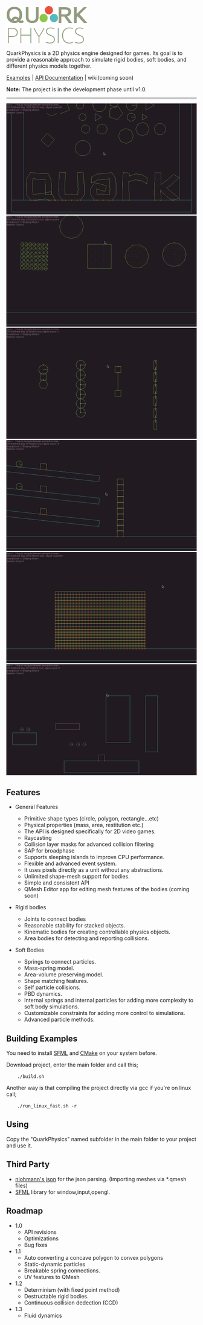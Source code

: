 ![Quark Physics](images/logo.png)

QuarkPhysics is a 2D physics engine designed for games. Its goal is to provide a reasonable approach to simulate rigid bodies, soft bodies, and different physics models together.

[Examples](https://github.com/erayzesen/QuarkPhysics/tree/master/examples) | [API Documentation](https://erayzesen.github.io/QuarkPhysics/html/) | wiki(coming soon)

**Note:** The project is in the development phase until v1.0.  

 ---
 ![Example 01](images/example_01.gif)
 ![Example 02](images/example_02.gif)
 ![Example 02](images/example_04.gif)
 ![Example 02](images/example_05.gif)
 ![Example 03](images/example_03.gif)
 ![Example 02](images/example_06.gif)



## Features
* General Features
  * Primitive shape types (circle, polygon, rectangle...etc) 
  * Physical properties (mass, area, restitution etc.)
  * The API is designed specifically for 2D video games. 
  * Raycasting
  * Collision layer masks for advanced collision filtering
  * SAP for broadphase
  * Supports sleeping islands to improve CPU performance.
  * Flexible and advanced event system.
  * It uses pixels directly as a unit without any abstractions.
  * Unlimited shape-mesh support for bodies.
  * Simple and consistent API
  * QMesh Editor app for editing mesh features of the bodies (coming soon) 
   
* Rigid bodies
  * Joints to connect bodies
  * Reasonable stability for stacked objects.
  * Kinematic bodies for creating controllable physics objects. 
  * Area bodies for detecting and reporting collisions.

* Soft Bodies
  * Springs to connect particles.
  * Mass-spring model.
  * Area-volume preserving model.
  * Shape matching features.
  * Self particle collisions.
  * PBD dynamics.
  * Internal springs and internal particles for adding more complexity to soft body simulations.
  * Customizable constraints for adding more control to simulations.
  * Advanced particle methods. 
  
## Building Examples
You need to install [SFML](https://www.sfml-dev.org/) and [CMake](https://cmake.org/) on your system before. 

Download project, enter the main folder and call this;

        ./build.sh
Another way is that compiling the project directly via gcc if you're on linux call; 

        ./run_linux_fast.sh -r

## Using
Copy the "QuarkPhysics" named subfolder in the main folder to your project and use it. 

## Third Party 
- [nlohmann's json](https://github.com/nlohmann/json) for the json parsing. (Importing meshes via *.qmesh files)
- [SFML](https://www.sfml-dev.org/) library for window,input,opengl. 

## Roadmap
* 1.0
  * API revisions 
  * Optimizations
  * Bug fixes 
* 1.1
  * Auto converting a concave polygon to convex polygons 
  * Static-dynamic particles 
  * Breakable spring connections.
  * UV features to QMesh
* 1.2
   * Determinism (with fixed point method)
   * Destructable rigid bodies.
   * Continuous collision dedection (CCD)
* 1.3
    * Fluid dynamics





